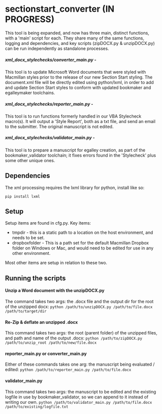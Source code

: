 # sectionstart_converter (IN PROGRESS)
This tool is being expanded, and now has three main, distinct functions, with a 'main' script for each. They share many of the same functions, logging and dependencies, and key scripts (zipDOCX.py & unzipDOCX.py) can be run independently as standalone processes.

##### xml_docx_stylechecks/converter_main.py -
This tool is to update Microsoft Word documents that were styled with Macmillan styles prior to the release of our new Section Start styling.
The document.xml file will be directly edited using python/lxml, in order to add and update Section Start styles to conform with updated bookmaker and egalleymaker toolchains.

##### xml_docx_stylechecks/reporter_main.py -
This tool is to run functions formerly handled in our VBA Stylecheck macro(s). It will output a 'Style Report', both as a txt file, and send an email to the submitter. The original manuscript is not edited.

##### xml_docx_stylechecks/validator_main.py -
This tool is to prepare a manuscript for egalley creation, as part of the bookmaker_validator toolchain; it fixes errors found in the 'Stylecheck' plus some other unique ones.


## Dependencies
The xml processing requires the lxml library for python, install like so:

`pip install lxml`

## Setup
Setup items are found in cfg.py. Key items:
* tmpdir - this is a static path to a location on the host environment, and needs to be set.
* dropboxfolder - This is a path set for the default Macmillan Dropbox folder on Windows or Mac, and would need to be edited for use in any other environment.

Most other items are setup in relation to these two.

## Running the scripts

#### Unzip a Word document with the unzipDOCX.py
The command takes two args: the .docx file and the output dir for the root of the unzipped docx:
`python /path/to/unzipDOCX.py /path/to/file.docx /path/to/target/dir`

#### Re-Zip & deflate an unzipped .docx
This command takes two args: the root (parent folder) of the unzipped files, and path and name of the output .docx:
`python /path/to/zipDOCX.py /path/to/unzip_root /path/to/new/file.docx`

#### reporter_main.py or converter_main.py
Either of these commands takes one arg: the manuscript being evaluated / edited:
`python /path/to/reporter_main.py /path/to/file.docx`

#### validator_main.py
This command takes two args: the manuscript to be edited and the existing logfile in use by bookmaker_validator, so we can append to it instead of writing our own.
`python /path/to/validator_main.py /path/to/file.docx /path/to/existing/logfile.txt`
